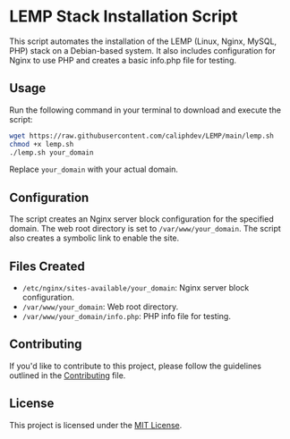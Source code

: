 # LEMP Stack Installation Script

This script automates the installation of the LEMP (Linux, Nginx, MySQL, PHP) stack on a Debian-based system. It also includes configuration for Nginx to use PHP and creates a basic info.php file for testing.

## Usage

Run the following command in your terminal to download and execute the script:

```bash
wget https://raw.githubusercontent.com/caliphdev/LEMP/main/lemp.sh
chmod +x lemp.sh
./lemp.sh your_domain
```

Replace `your_domain` with your actual domain.

## Configuration

The script creates an Nginx server block configuration for the specified domain. The web root directory is set to `/var/www/your_domain`. The script also creates a symbolic link to enable the site.

## Files Created

- `/etc/nginx/sites-available/your_domain`: Nginx server block configuration.
- `/var/www/your_domain`: Web root directory.
- `/var/www/your_domain/info.php`: PHP info file for testing.

## Contributing

If you'd like to contribute to this project, please follow the guidelines outlined in the [Contributing](CONTRIBUTING.md) file.

## License

This project is licensed under the [MIT License](LICENSE).
